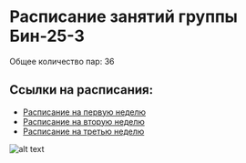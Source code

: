 # Расписание занятий группы Бин-25-3

Общее количество пар: 36

## Ссылки на расписания:
- [Расписание на первую неделю](timetable_1w.md)
- [Расписание на вторую неделю](timetable_2w.md)
- [Расписание на третью неделю](timetable_3w.md)

![alt text](<голубино.jpg>)

